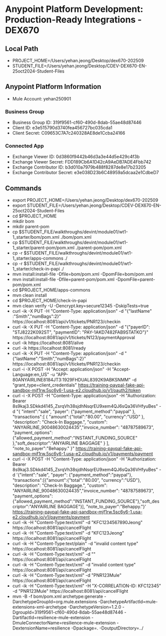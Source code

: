 # Anypoint Platform Development: Production-Ready Integrations - DEX670

## Local Path
- PROJECT_HOME=/Users/yehan.jeong/Desktop/dex670-202509
- STUDENT_FILE=/Users/yehan.jeong/Desktop/CDEV-DEX670-EN-25oct2024-Student-Files

## Anypoint Platform Information
- Mule Account: yehan250901

### Business Group
- Business Group ID: 319f9561-cf60-490d-8dab-55ae48d87446
- Client ID: e3e515790d3740fea456727bc035cda1
- Client Secret: C09653C7A7c240328AE8de1Ccba24166

### Connected App
- Exchange Viewer ID: 0d3860f9442b46d3a3e44d5e429c4f3b
- Exchange Viewer Secret: FDD189Cb6A1D42cA9AeDB7ADE4Fbb742
- Exchange Contributor ID: b3d010a7979b488f8287de8e17b23205
- Exchange Contributor Secret: e3e038D23b6C48959a5dcaa2e1CdbeD7

## Commands
- export PROJECT_HOME=/Users/yehan.jeong/Desktop/dex670-202509
- export STUDENT_FILE=/Users/yehan.jeong/Desktop/CDEV-DEX670-EN-25oct2024-Student-Files
- cd $PROJECT_HOME
- mkdir bom
- mkdir parent-pom
- cp $STUDENT_FILE/walkthroughs/devint/module01/wt1-1_starter/bom/pom.xml ./bom/pom.xml
- cp $STUDENT_FILE/walkthroughs/devint/module01/wt1-1_starter/parent-pom/pom.xml ./parent-pom/pom.xml
- cp -r $STUDENT_FILE/walkthroughs/devint/module01/wt1-1_starter/apps-commons ./
- cp -r $STUDENT_FILE/walkthroughs/devint/module01/wt1-1_starter/check-in-papi ./
- mvn install:install-file -Dfile=bom/pom.xml -DpomFile=bom/pom.xml
- mvn install:install-file -Dfile=parent-pom/pom.xml -DpomFile=parent-pom/pom.xml
- cd $PROJECT_HOME/apps-commons
- mvn clean install
- cd $PROJECT_HOME/check-in-papi
- mvn clean verify -U -Dencrypt.key=secure12345 -DskipTests=true
- curl -ik -X PUT -H "Content-Type: application/json" -d "{\"lastName\" :\"Smith\",\"numBags\":2}" https://localhost:8081/api/v1/tickets/PNR123/checkin
- curl -ik -X PUT -H "Content-Type: application/json" -d "{\"payerID\": \"STJ8222K092ST\", \"paymentID\": \"PAY-1AKD7482FAB9STATKO\"}" https://localhost:8081/api/v1/tickets/N123/paymentApproval
- curl -ik https://localhost:8081/alive
- curl -ik https://localhost:8081/ready
- curl -ik -X PUT -H "Content-Type: application/json" -d "{\"lastName\":\"Smith\",\"numBags\":2}" https://localhost:8081/api/v1/tickets/PNR123/checkin
- curl -i -X POST -H "Accept: application/json" -H "Accept-Language:en_US" -u "APP-80ANYAIRLINE8184JT3:1929FHDUAL8392K9ABKSNMM" -d "grant_type=client_credentials" https://training-paypal-fake-api-sandbox-mjf1rw.5sc6y6-1.usa-e2.cloudhub.io/v1/oauth2/token
- curl -i -X POST -H "Content-Type: application/json" -H "Authorization: Bearer 8s9kaj3.SDkkd4145_ZsrqVh38sjdhNsqrEU9xem4QJ6sQa36VHfyuBes" -d "{ \"intent\":\"sale\", \"payer\": {\"payment_method\":\"paypal\" }, \"transactions\":[ { \"amount\":{\"total\":\"80.00\", \"currency\":\"USD\" }, \"description\": \"Check-In Baggage.\", \"custom\": \"ANYAIRLINE_90048630024435\",\"invoice_number\": \"48787589673\", \"payment_options\":{\"allowed_payment_method\":\"INSTANT_FUNDING_SOURCE\" },\"soft_descriptor\":\"ANYAIRLINE BAGGAGE\" } ], \"note_to_payer\":\"Behappy.\" }" https://training-paypal-fake-api-sandbox-mjf1rw.5sc6y6-1.usa-e2.cloudhub.io/v1/payments/payment
- curl -i -X POST -H "Content-Type: application/json" -H "Authorization: Bearer 8s9kaj3.SDkkd4145_ZsrqVh38sjdhNsqrEU9xem4QJ6sQa36VHfyuBes" -d '{\"intent\":\"sale\", \"payer\": {\"payment_method\":\"paypal\"}, \"transactions\":[{\"amount\":{\"total\":\"80.00\", \"currency\":\"USD\"}, \"description\": \"Check-In Baggage.\", \"custom\": \"ANYAIRLINE_90048630024435\",\"invoice_number\": \"48787589673\", \"payment_options\":{\"allowed_payment_method\":\"INSTANT_FUNDING_SOURCE\"},\"soft_descriptor\":\"ANYAIRLINE BAGGAGE\"}], \"note_to_payer\":\"Behappy.\"}' https://training-paypal-fake-api-sandbox-mjf1rw.5sc6y6-1.usa-e2.cloudhub.io/v1/payments/payment
- curl -ik -H "Content-Type:text/xml" -d "<CancellationNotification><PNR>KFC1234567890</PNR><PassengerLastName>Jeong</PassengerLastName></CancellationNotification>" https://localhost:8081/api/cancelFlight
- curl -ik -H "Content-Type:text/xml" -d "<CancellationNotification><PNR>KFC123</PNR><PassengerLastName>Jeong</PassengerLastName></CancellationNotification>" https://localhost:8081/api/cancelFlight
- curl -ik -H "Content-Type:text/plain" -d "invalid content type" https://localhost:8081/api/cancelFlight
- curl -ik -H "Content-Type:text/xml" -d "" https://localhost:8081/api/cancelFlight
- curl -ik -H "Content-Type:text/xml" -d "invalid content type" https://localhost:8081/api/cancelFlight
- curl -ik -H "Content-Type:text/xml" -d "<CancellationNotification><PNR1>PNR123</PNR1><PassengerLastName2>Mule</PassengerLastName2></CancellationNotification>" https://localhost:8081/api/cancelFlight
- curl -ik -H "Content-Type:text/xml" -H "X-CORRELATION-ID: KFC12345" -d "<CancellationNotification><PNR>PNR123</PNR><PassengerLastName>Mule</PassengerLastName></CancellationNotification>" https://localhost:8081/api/cancelFlight
- mvn -B -f bom/pom.xml archetype:generate -DarchetypeGroupId=org.mule.extensions -DarchetypeArtifactId=mule-extensions-xml-archetype -DarchetypeVersion=1.2.0 -DgroupId=319f9561-cf60-490d-8dab-55ae48d87446 -DartifactId=resilience-mule-extension -DmuleConnectorName=resilience-mule-extension -DextensionName=resilience -Dpackage=. -DoutputDirectory=../


